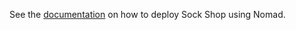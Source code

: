 See the [documentation](https://microservices-demo.github.io/deployment/nomad.html) on how to deploy Sock Shop using Nomad.
